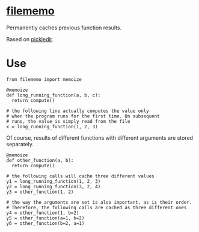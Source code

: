 # [filememo](https://github.com/rtmigo/filememo_py#readme)

Permanently caches previous function results.

Based on [pickledir](https://github.com/rtmigo/pickledir_py#readme).

# Use

``` python3
from filememo import memoize

@memoize
def long_running_function(a, b, c):
  return compute()

# the following line actually computes the value only
# when the program runs for the first time. On subsequent 
# runs, the value is simply read from the file
x = long_running_function(1, 2, 3)
```

Of course, results of different functions with different arguments are stored 
separately.

``` python3
@memoize
def other_function(a, b):
  return compute()

# the following calls will cache three different values 
y1 = long_running_function(1, 2, 3)  
y2 = long_running_function(3, 2, 4)
y3 = other_function(1, 2)

# the way the arguments are set is also important, as is their order. 
# Therefore, the following calls are cached as three different ones
y4 = other_function(1, b=2)
y5 = other_function(a=1, b=2)
y6 = other_function(b=2, a=1)
```
